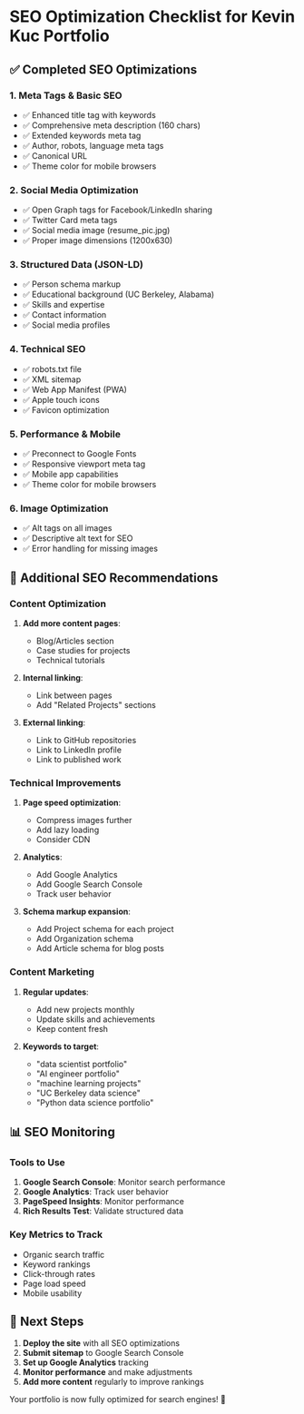 # SEO Optimization Checklist for Kevin Kuc Portfolio

## ✅ Completed SEO Optimizations

### 1. **Meta Tags & Basic SEO**
- ✅ Enhanced title tag with keywords
- ✅ Comprehensive meta description (160 chars)
- ✅ Extended keywords meta tag
- ✅ Author, robots, language meta tags
- ✅ Canonical URL
- ✅ Theme color for mobile browsers

### 2. **Social Media Optimization**
- ✅ Open Graph tags for Facebook/LinkedIn sharing
- ✅ Twitter Card meta tags
- ✅ Social media image (resume_pic.jpg)
- ✅ Proper image dimensions (1200x630)

### 3. **Structured Data (JSON-LD)**
- ✅ Person schema markup
- ✅ Educational background (UC Berkeley, Alabama)
- ✅ Skills and expertise
- ✅ Contact information
- ✅ Social media profiles

### 4. **Technical SEO**
- ✅ robots.txt file
- ✅ XML sitemap
- ✅ Web App Manifest (PWA)
- ✅ Apple touch icons
- ✅ Favicon optimization

### 5. **Performance & Mobile**
- ✅ Preconnect to Google Fonts
- ✅ Responsive viewport meta tag
- ✅ Mobile app capabilities
- ✅ Theme color for mobile browsers

### 6. **Image Optimization**
- ✅ Alt tags on all images
- ✅ Descriptive alt text for SEO
- ✅ Error handling for missing images

## 🚀 Additional SEO Recommendations

### **Content Optimization**
1. **Add more content pages**:
   - Blog/Articles section
   - Case studies for projects
   - Technical tutorials

2. **Internal linking**:
   - Link between pages
   - Add "Related Projects" sections

3. **External linking**:
   - Link to GitHub repositories
   - Link to LinkedIn profile
   - Link to published work

### **Technical Improvements**
1. **Page speed optimization**:
   - Compress images further
   - Add lazy loading
   - Consider CDN

2. **Analytics**:
   - Add Google Analytics
   - Add Google Search Console
   - Track user behavior

3. **Schema markup expansion**:
   - Add Project schema for each project
   - Add Organization schema
   - Add Article schema for blog posts

### **Content Marketing**
1. **Regular updates**:
   - Add new projects monthly
   - Update skills and achievements
   - Keep content fresh

2. **Keywords to target**:
   - "data scientist portfolio"
   - "AI engineer portfolio"
   - "machine learning projects"
   - "UC Berkeley data science"
   - "Python data science portfolio"

## 📊 SEO Monitoring

### **Tools to Use**
1. **Google Search Console**: Monitor search performance
2. **Google Analytics**: Track user behavior
3. **PageSpeed Insights**: Monitor performance
4. **Rich Results Test**: Validate structured data

### **Key Metrics to Track**
- Organic search traffic
- Keyword rankings
- Click-through rates
- Page load speed
- Mobile usability

## 🎯 Next Steps

1. **Deploy the site** with all SEO optimizations
2. **Submit sitemap** to Google Search Console
3. **Set up Google Analytics** tracking
4. **Monitor performance** and make adjustments
5. **Add more content** regularly to improve rankings

Your portfolio is now fully optimized for search engines! 🚀
